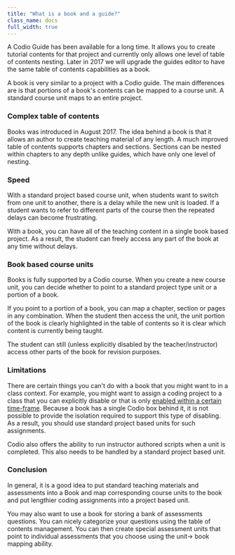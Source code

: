 ```yaml
---
title: "What is a book and a guide?"
class_name: docs
full_width: true
---
```


A Codio Guide has been available for a long time. It allows you to create tutorial contents for that project and currently only allows one level of table of contents nesting. Later in 2017 we will upgrade the guides editor to have the same table of contents capabilities as a book.

A book is very similar to a project with a Codio guide. The main differences are is that portions of a book's contents can be mapped to a course unit. A standard course unit maps to an entire project.

### Complex table of contents
Books was introduced in August 2017. The idea behind a book is that it allows an author to create teaching material of any length. A much improved table of contents supports chapters and sections. Sections can be nested within chapters to any depth unlike guides, which have only one level of nesting.

### Speed
With a standard project based course unit, when students want to switch from one unit to another, there is a delay while the new unit is loaded. If a student wants to refer to different parts of the course then the repeated delays can become frustrating.

With a book, you can have all of the teaching content in a single book based project. As a result, the student can freely access any part of the book at any time without delays.

### Book based course units
Books is fully supported by a Codio course. When you create a new course unit, you can decide whether to point to a standard project type unit or a portion of a book. 

If you point to a portion of a book, you can map a chapter, section or pages in any combination. When the student then access the unit, the unit portion of the book is clearly highlighted in the table of contents so it is clear which content is currently being taught. 

The student can still (unless explicitly disabled by the teacher/instructor) access other parts of the book for revision purposes.

### Limitations
There are certain things you can't do with a book that you might want to in a class context. For example, you might want to assign a coding project to a class that you can explicitly disable or that is only [enabled within a certain time-frame](/docs/classes/unitmanagement/unit-duration/). Because a book has a single Codio box behind it, it is not possible to provide the isolation required to support this type of disabling. As a result, you should use standard project based units for such assignments.

Codio also offers the ability to run instructor authored scripts when a unit is completed. This also needs to be handled by a standard project based unit.

### Conclusion
In general, it is a good idea to put standard teaching materials and assessments into a Book and map corresponding course units to the book and put lengthier coding assignments into a project based unit.

You may also want to use a book for storing a bank of assessments questions. You can nicely categorize your questions using the table of contents management. You can then create special assessment units that point to individual assessments that you choose using the unit-> book mapping ability.

